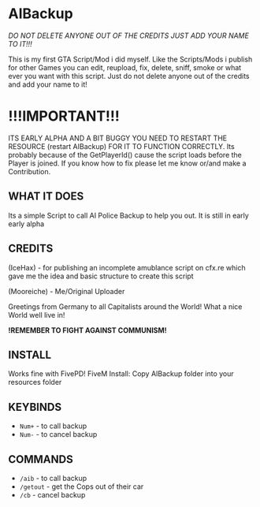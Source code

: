 # AIBackup
*DO NOT DELETE ANYONE OUT OF THE CREDITS JUST ADD YOUR NAME TO IT!!!*

This is my first GTA Script/Mod i did myself. Like the Scripts/Mods i publish for other Games you can edit, reupload, fix, delete, sniff, smoke or what ever you want with this script. Just do not delete anyone out of the credits and add your name to it!

# !!!IMPORTANT!!!
ITS EARLY ALPHA AND A BIT BUGGY YOU NEED TO RESTART THE RESOURCE (restart AIBackup) FOR IT TO FUNCTION CORRECTLY.
Its probably because of the GetPlayerId() cause the script loads before the Player is joined. If you know how to fix please let me know or/and make a Contribution.

## WHAT IT DOES
Its a simple Script to call AI Police Backup to help you out. It is still in early early alpha

## CREDITS 

(IceHax) - for publishing an incomplete amublance script on cfx.re which gave me the idea and basic structure to create this script

(Mooreiche) - Me/Original Uploader

Greetings from Germany to all Capitalists around the World! What a nice World well live in! 

**!REMEMBER TO FIGHT AGAINST COMMUNISM!**

## INSTALL 

Works fine with FivePD! FiveM Install: Copy AIBackup folder into your resources folder


## KEYBINDS  
- `Num+` - to call backup
- `Num-` - to cancel backup

## COMMANDS 

- `/aib` - to call backup
- `/getout` - get the Cops out of their car
- `/cb` - cancel backup
